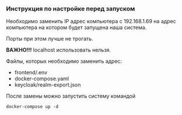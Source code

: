 ### Инструкция по настройке перед запуском
Необходимо заменить IP адрес компьютера с 192.168.1.69 на адрес компьютера на котором будет запущена наша система.

Порты при этом лучше не трогать.

**ВАЖНО!!!** localhost использовать нельзя. 

Файлы, которых необходимо заменить адрес:
- frontend/.env
- docker-compose.yaml
- keycloak/realm-export.json

После замены можно запустить систему командой 

`docker-compose up -d`
